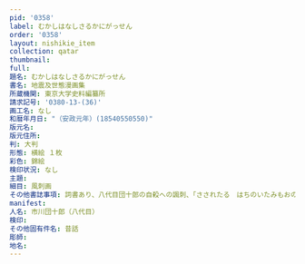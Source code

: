 ```yaml
---
pid: '0358'
label: むかしはなしさるかにがっせん
order: '0358'
layout: nishikie_item
collection: qatar
thumbnail: 
full: 
題名: むかしはなしさるかにがっせん
書名: 地震及世態漫画集
所蔵機関: 東京大学史料編纂所
請求記号: '0380-13-(36)'
画工名: なし
和暦年月日: "（安政元年）(18540550550)"
版元名: 
版元住所: 
判: 大判
形態: 横絵 １枚
彩色: 錦絵
検印状況: なし
主題: 
細目: 風刺画
その他書誌事項: 詞書あり、八代目団十郎の自殺への諷刺、「さされたる　はちのいたみもおのれから　慾にころんだ猿の泣面」との歌あり
manifest: 
人名: 市川団十郎（八代目）
検印: 
その他固有件名: 昔話
彫師: 
地名: 
---
```

